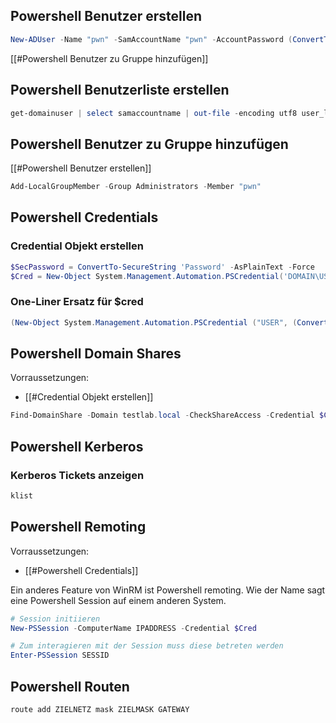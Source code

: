 
## Powershell Benutzer erstellen

```powershell
New-ADUser -Name "pwn" -SamAccountName "pwn" -AccountPassword (ConvertTo-SecureString "<pass>" -AsPlainText -Force) -Enabled $true -Description "pwnage"
```

[[#Powershell Benutzer zu Gruppe hinzufügen]]

## Powershell Benutzerliste erstellen

```powershell
get-domainuser | select samaccountname | out-file -encoding utf8 user_list.txt
```

## Powershell Benutzer zu Gruppe hinzufügen

[[#Powershell Benutzer erstellen]]

```powershell
Add-LocalGroupMember -Group Administrators -Member "pwn"
```

## Powershell Credentials

### Credential Objekt erstellen

```powershell
$SecPassword = ConvertTo-SecureString 'Password' -AsPlainText -Force
$Cred = New-Object System.Management.Automation.PSCredential('DOMAIN\USER', $SecPassword)
```

### One-Liner Ersatz für $cred

```powershell
(New-Object System.Management.Automation.PSCredential ("USER", (ConvertTo-SecureString "PASS" -AsPlainText -Force)))
```

## Powershell Domain Shares

Vorraussetzungen:
- [[#Credential Objekt erstellen]]

```powershell
Find-DomainShare -Domain testlab.local -CheckShareAccess -Credential $Cred
```

## Powershell Kerberos

### Kerberos Tickets anzeigen

```powershell
klist
```

## Powershell Remoting

Vorraussetzungen:
- [[#Powershell Credentials]]

Ein anderes Feature von WinRM ist Powershell remoting. Wie der Name sagt eine Powershell Session auf einem anderen System.

```powershell
# Session initiieren
New-PSSession -ComputerName IPADDRESS -Credential $Cred

# Zum interagieren mit der Session muss diese betreten werden
Enter-PSSession SESSID
```


## Powershell Routen

```powershell
route add ZIELNETZ mask ZIELMASK GATEWAY
```

